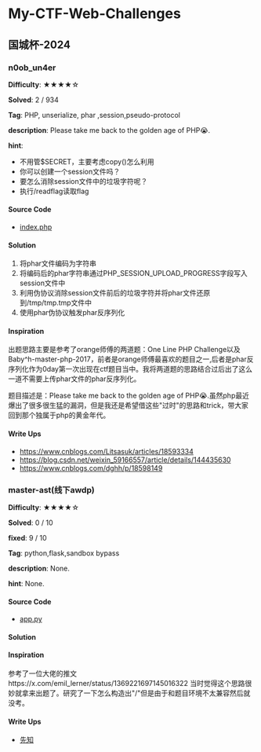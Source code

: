 # My-CTF-Web-Challenges
## 国城杯-2024

### n0ob_un4er

**Difficulty**: ★★★★☆

**Solved**: 2 / 934

**Tag**: PHP, unserialize, phar ,session,pseudo-protocol

**description**: Please take me back to the golden age of PHP😭.

**hint**: 

- 不用管$SECRET，主要考虑copy()怎么利用
- 你可以创建一个session文件吗？
- 要怎么消除session文件中的垃圾字符呢？
- 执行/readflag读取flag

#### Source Code

- [index.php](https://github.com/litsasuk/My-CTF-Web-Challenges/blob/main/国城杯-2024/n0ob_un4er/html/index.php)

#### Solution

1. 将phar文件编码为字符串
2. 将编码后的phar字符串通过PHP_SESSION_UPLOAD_PROGRESS字段写入session文件中
3. 利用伪协议消除session文件前后的垃圾字符并将phar文件还原到/tmp/tmp.tmp文件中
4. 使用phar伪协议触发phar反序列化

#### Inspiration

出题思路主要是参考了orange师傅的两道题：One Line PHP Challenge以及Baby^h-master-php-2017，前者是orange师傅最喜欢的题目之一,后者是phar反序列化作为0day第一次出现在ctf题目当中。我将两道题的思路结合过后出了这么一道不需要上传phar文件的phar反序列化。

题目描述是：Please take me back to the golden age of PHP😭.虽然php最近爆出了很多很生猛的漏洞，但是我还是希望借这些"过时"的思路和trick，带大家回到那个独属于php的黄金年代。

#### Write Ups

- https://www.cnblogs.com/Litsasuk/articles/18593334
- https://blog.csdn.net/weixin_59166557/article/details/144435630
- https://www.cnblogs.com/dghh/p/18598149

### master-ast(线下awdp)

**Difficulty**: ★★★★☆

**Solved**: 0 / 10

**fixed**: 9 / 10

**Tag**: python,flask,sandbox bypass

**description**: None.

**hint**: None.

#### Source Code

- [app.py](https://github.com/litsasuk/My-CTF-Web-Challenges/blob/main/国城杯-2024/master_ast(awdp)/app.py)

#### Solution

#### Inspiration

参考了一位大佬的推文https://x.com/emil_lerner/status/1369221697145016322
当时觉得这个思路很妙就拿来出题了。研究了一下怎么构造出"/"但是由于和题目环境不太兼容然后就没考。

#### Write Ups

- [先知](https://xz.aliyun.com/t/16869)
